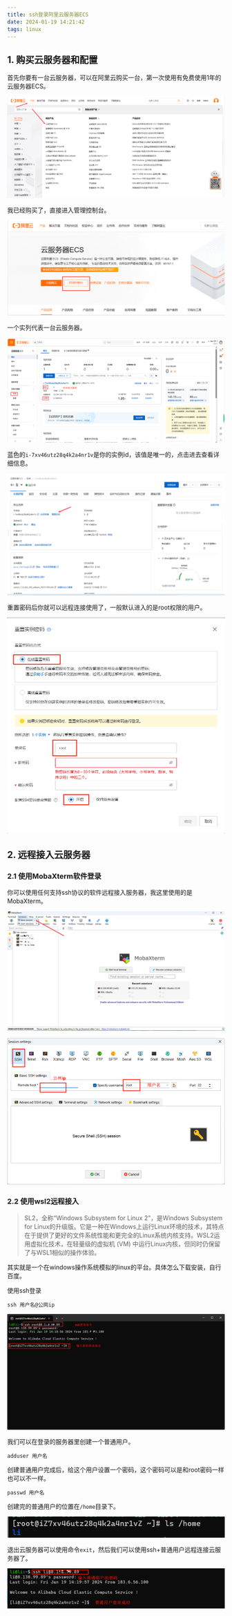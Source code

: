```yaml
---
title: ssh登录阿里云服务器ECS
date: 2024-01-19 14:21:42
tags: linux
---
```


## 1. 购买云服务器和配置

首先你要有一台云服务器，可以在阿里云购买一台，第一次使用有免费使用1年的云服务器ECS。

![image-20240119142432043](./../img/ssh登录云服务器1.png)

我已经购买了，直接进入管理控制台。

![image-20240119142512947](./../img/ssh登录云服务器2.png)

一个实列代表一台云服务器。

![image-20240119142728601](./../img/ssh登录云服务器3.png)

蓝色的`i-7xv46utz28q4k2a4nr1v`是你的实例id，该值是唯一的，点击进去查看详细信息。

![image-20240119143106519](./../img/ssh登录云服务器4.png)

重置密码后你就可以远程连接使用了，一般默认进入的是root权限的用户。

![image-20240119143231624](./../img/ssh登录云服务器5.png)

## 2. 远程接入云服务器

### 2.1 使用MobaXterm软件登录

你可以使用任何支持ssh协议的软件远程接入服务器，我这里使用的是MobaXterm。

![image-20240119143601305](./../img/ssh登录云服务器6.png)

![image-20240119143722767](./../img/ssh登录云服务器7.png)

### 2.2 使用wsl2远程接入

> SL2，全称“Windows Subsystem for Linux 2”，是Windows Subsystem for Linux的升级版。它是一种在Windows上运行Linux环境的技术，其特点在于提供了更好的文件系统性能和更完全的Linux系统内核支持。WSL2运用虚拟化技术，在轻量级的虚拟机 (VM) 中运行Linux内核，但同时仍保留了与WSL1相似的操作体验。

其实就是一个在windows操作系统模拟的linux的平台。具体怎么下载安装，自行百度。

使用ssh登录

```
ssh 用户名@公网ip
```



![image-20240119144629955](./../img/ssh登录云服务器8.png)

我们可以在登录的服务器里创建一个普通用户。

```
adduser 用户名
```

创建普通用户完成后，给这个用户设置一个密码，这个密码可以是和root密码一样也可以不一样。

```
passwd 用户名
```

创建完的普通用户的位置在`/home`目录下。

![image-20240119145103362](./../img/ssh登录云服务器9.png)

退出云服务器可以使用命令`exit`，然后我们可以使用ssh+普通用户远程连接云服务器了。

![image-20240119145452488](./../img/ssh登录云服务器10.png)

